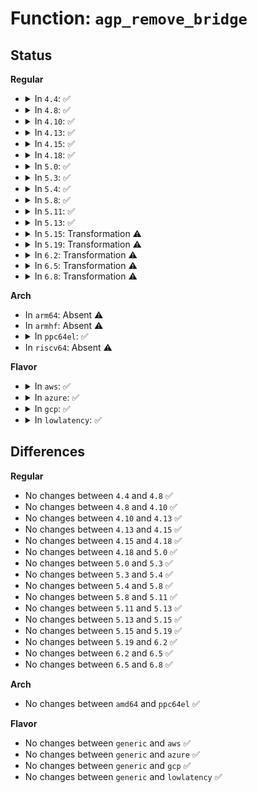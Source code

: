 # Function: <code>agp_remove_bridge</code>

## Status
<b>Regular</b>
<ul>
<li>
<details>
<summary>In <code>4.4</code>: ✅</summary>

```c
void agp_remove_bridge(struct agp_bridge_data *bridge);
```

**Collision:** Unique Global

**Inline:** No

**Transformation:** False

**Instances:**

```
In drivers/char/agp/backend.c (ffffffff8151b500)
Location: drivers/char/agp/backend.c:320
Inline: False
Direct callers:
  - drivers/char/agp/amd64-agp.c:agp_amd64_remove
  - drivers/char/agp/intel-agp.c:agp_intel_remove
  - drivers/char/agp/via-agp.c:agp_via_remove
```
**Symbols:**

```
ffffffff8151b500-ffffffff8151b579: agp_remove_bridge (STB_GLOBAL)
```
</details>
</li>
<li>
<details>
<summary>In <code>4.8</code>: ✅</summary>

```c
void agp_remove_bridge(struct agp_bridge_data *bridge);
```

**Collision:** Unique Global

**Inline:** No

**Transformation:** False

**Instances:**

```
In drivers/char/agp/backend.c (ffffffff8156e230)
Location: drivers/char/agp/backend.c:320
Inline: False
Direct callers:
  - drivers/char/agp/amd64-agp.c:agp_amd64_remove
  - drivers/char/agp/intel-agp.c:agp_intel_remove
  - drivers/char/agp/via-agp.c:agp_via_remove
```
**Symbols:**

```
ffffffff8156e230-ffffffff8156e2ab: agp_remove_bridge (STB_GLOBAL)
```
</details>
</li>
<li>
<details>
<summary>In <code>4.10</code>: ✅</summary>

```c
void agp_remove_bridge(struct agp_bridge_data *bridge);
```

**Collision:** Unique Global

**Inline:** No

**Transformation:** False

**Instances:**

```
In drivers/char/agp/backend.c (ffffffff8159a8f0)
Location: drivers/char/agp/backend.c:320
Inline: False
Direct callers:
  - drivers/char/agp/amd64-agp.c:agp_amd64_remove
  - drivers/char/agp/intel-agp.c:agp_intel_remove
  - drivers/char/agp/via-agp.c:agp_via_remove
```
**Symbols:**

```
ffffffff8159a8f0-ffffffff8159a96b: agp_remove_bridge (STB_GLOBAL)
```
</details>
</li>
<li>
<details>
<summary>In <code>4.13</code>: ✅</summary>

```c
void agp_remove_bridge(struct agp_bridge_data *bridge);
```

**Collision:** Unique Global

**Inline:** No

**Transformation:** False

**Instances:**

```
In drivers/char/agp/backend.c (ffffffff815ae950)
Location: drivers/char/agp/backend.c:320
Inline: False
Direct callers:
  - drivers/char/agp/amd64-agp.c:agp_amd64_remove
  - drivers/char/agp/intel-agp.c:agp_intel_remove
  - drivers/char/agp/via-agp.c:agp_via_remove
```
**Symbols:**

```
ffffffff815ae950-ffffffff815ae9c7: agp_remove_bridge (STB_GLOBAL)
```
</details>
</li>
<li>
<details>
<summary>In <code>4.15</code>: ✅</summary>

```c
void agp_remove_bridge(struct agp_bridge_data *bridge);
```

**Collision:** Unique Global

**Inline:** No

**Transformation:** False

**Instances:**

```
In drivers/char/agp/backend.c (ffffffff81615490)
Location: drivers/char/agp/backend.c:320
Inline: False
Direct callers:
  - drivers/char/agp/amd64-agp.c:agp_amd64_remove
  - drivers/char/agp/intel-agp.c:agp_intel_remove
  - drivers/char/agp/via-agp.c:agp_via_remove
```
**Symbols:**

```
ffffffff81615490-ffffffff81615507: agp_remove_bridge (STB_GLOBAL)
```
</details>
</li>
<li>
<details>
<summary>In <code>4.18</code>: ✅</summary>

```c
void agp_remove_bridge(struct agp_bridge_data *bridge);
```

**Collision:** Unique Global

**Inline:** No

**Transformation:** False

**Instances:**

```
In drivers/char/agp/backend.c (ffffffff8164f200)
Location: drivers/char/agp/backend.c:320
Inline: False
Direct callers:
  - drivers/char/agp/amd64-agp.c:agp_amd64_remove
  - drivers/char/agp/intel-agp.c:agp_intel_remove
  - drivers/char/agp/via-agp.c:agp_via_remove
```
**Symbols:**

```
ffffffff8164f200-ffffffff8164f277: agp_remove_bridge (STB_GLOBAL)
```
</details>
</li>
<li>
<details>
<summary>In <code>5.0</code>: ✅</summary>

```c
void agp_remove_bridge(struct agp_bridge_data *bridge);
```

**Collision:** Unique Global

**Inline:** No

**Transformation:** False

**Instances:**

```
In drivers/char/agp/backend.c (ffffffff8166d410)
Location: drivers/char/agp/backend.c:320
Inline: False
Direct callers:
  - drivers/char/agp/amd64-agp.c:agp_amd64_remove
  - drivers/char/agp/intel-agp.c:agp_intel_remove
  - drivers/char/agp/via-agp.c:agp_via_remove
```
**Symbols:**

```
ffffffff8166d410-ffffffff8166d487: agp_remove_bridge (STB_GLOBAL)
```
</details>
</li>
<li>
<details>
<summary>In <code>5.3</code>: ✅</summary>

```c
void agp_remove_bridge(struct agp_bridge_data *bridge);
```

**Collision:** Unique Global

**Inline:** No

**Transformation:** False

**Instances:**

```
In drivers/char/agp/backend.c (ffffffff816a2e20)
Location: drivers/char/agp/backend.c:320
Inline: False
Direct callers:
  - drivers/char/agp/amd64-agp.c:agp_amd64_remove
  - drivers/char/agp/intel-agp.c:agp_intel_remove
  - drivers/char/agp/via-agp.c:agp_via_remove
```
**Symbols:**

```
ffffffff816a2e20-ffffffff816a2e95: agp_remove_bridge (STB_GLOBAL)
```
</details>
</li>
<li>
<details>
<summary>In <code>5.4</code>: ✅</summary>

```c
void agp_remove_bridge(struct agp_bridge_data *bridge);
```

**Collision:** Unique Global

**Inline:** No

**Transformation:** False

**Instances:**

```
In drivers/char/agp/backend.c (ffffffff816c5bb0)
Location: drivers/char/agp/backend.c:320
Inline: False
Direct callers:
  - drivers/char/agp/amd64-agp.c:agp_amd64_remove
  - drivers/char/agp/intel-agp.c:agp_intel_remove
  - drivers/char/agp/via-agp.c:agp_via_remove
```
**Symbols:**

```
ffffffff816c5bb0-ffffffff816c5c25: agp_remove_bridge (STB_GLOBAL)
```
</details>
</li>
<li>
<details>
<summary>In <code>5.8</code>: ✅</summary>

```c
void agp_remove_bridge(struct agp_bridge_data *bridge);
```

**Collision:** Unique Global

**Inline:** No

**Transformation:** False

**Instances:**

```
In drivers/char/agp/backend.c (ffffffff8177a380)
Location: drivers/char/agp/backend.c:320
Inline: False
Direct callers:
  - drivers/char/agp/amd64-agp.c:agp_amd64_remove
  - drivers/char/agp/intel-agp.c:agp_intel_remove
  - drivers/char/agp/via-agp.c:agp_via_remove
```
**Symbols:**

```
ffffffff8177a380-ffffffff8177a3eb: agp_remove_bridge (STB_GLOBAL)
```
</details>
</li>
<li>
<details>
<summary>In <code>5.11</code>: ✅</summary>

```c
void agp_remove_bridge(struct agp_bridge_data *bridge);
```

**Collision:** Unique Global

**Inline:** No

**Transformation:** False

**Instances:**

```
In drivers/char/agp/backend.c (ffffffff81794a40)
Location: drivers/char/agp/backend.c:320
Inline: False
Direct callers:
  - drivers/char/agp/amd64-agp.c:agp_amd64_remove
  - drivers/char/agp/intel-agp.c:agp_intel_remove
  - drivers/char/agp/via-agp.c:agp_via_remove
```
**Symbols:**

```
ffffffff81794a40-ffffffff81794a9c: agp_remove_bridge (STB_GLOBAL)
```
</details>
</li>
<li>
<details>
<summary>In <code>5.13</code>: ✅</summary>

```c
void agp_remove_bridge(struct agp_bridge_data *bridge);
```

**Collision:** Unique Global

**Inline:** No

**Transformation:** False

**Instances:**

```
In drivers/char/agp/backend.c (ffffffff81777680)
Location: drivers/char/agp/backend.c:320
Inline: False
Direct callers:
  - drivers/char/agp/amd64-agp.c:agp_amd64_remove
  - drivers/char/agp/intel-agp.c:agp_intel_remove
  - drivers/char/agp/via-agp.c:agp_via_remove
```
**Symbols:**

```
ffffffff81777680-ffffffff8177774f: agp_remove_bridge (STB_GLOBAL)
```
</details>
</li>
<li>
<details>
<summary>In <code>5.15</code>: Transformation ⚠️</summary>

```c
void agp_remove_bridge(struct agp_bridge_data *bridge);
```

**Collision:** Unique Global

**Inline:** No

**Transformation:** True

**Instances:**

```
In drivers/char/agp/backend.c (0)
Location: drivers/char/agp/backend.c:320
Inline: False
Direct callers:
  - drivers/char/agp/amd64-agp.c:agp_amd64_remove
  - drivers/char/agp/intel-agp.c:agp_intel_remove
  - drivers/char/agp/via-agp.c:agp_via_remove
```
**Symbols:**

```
ffffffff81cfb429-ffffffff81cfb43e: agp_remove_bridge.cold (STB_LOCAL)
ffffffff817fd4b0-ffffffff817fd597: agp_remove_bridge (STB_GLOBAL)
```
</details>
</li>
<li>
<details>
<summary>In <code>5.19</code>: Transformation ⚠️</summary>

```c
void agp_remove_bridge(struct agp_bridge_data *bridge);
```

**Collision:** Unique Global

**Inline:** No

**Transformation:** True

**Instances:**

```
In drivers/char/agp/backend.c (0)
Location: drivers/char/agp/backend.c:322
Inline: False
Direct callers:
  - drivers/char/agp/amd64-agp.c:agp_amd64_remove
  - drivers/char/agp/intel-agp.c:agp_intel_remove
  - drivers/char/agp/via-agp.c:agp_via_remove
```
**Symbols:**

```
ffffffff81ec3bbe-ffffffff81ec3bd3: agp_remove_bridge.cold (STB_LOCAL)
ffffffff8193c430-ffffffff8193c523: agp_remove_bridge (STB_GLOBAL)
```
</details>
</li>
<li>
<details>
<summary>In <code>6.2</code>: Transformation ⚠️</summary>

```c
void agp_remove_bridge(struct agp_bridge_data *bridge);
```

**Collision:** Unique Global

**Inline:** No

**Transformation:** True

**Instances:**

```
In drivers/char/agp/backend.c (0)
Location: drivers/char/agp/backend.c:322
Inline: False
Direct callers:
  - drivers/char/agp/amd64-agp.c:agp_amd64_remove
  - drivers/char/agp/intel-agp.c:agp_intel_remove
  - drivers/char/agp/via-agp.c:agp_via_remove
```
**Symbols:**

```
ffffffff820967dd-ffffffff820967f2: agp_remove_bridge.cold (STB_LOCAL)
ffffffff81a9ce50-ffffffff81a9cf43: agp_remove_bridge (STB_GLOBAL)
```
</details>
</li>
<li>
<details>
<summary>In <code>6.5</code>: Transformation ⚠️</summary>

```c
void agp_remove_bridge(struct agp_bridge_data *bridge);
```

**Collision:** Unique Global

**Inline:** No

**Transformation:** True

**Instances:**

```
In drivers/char/agp/backend.c (0)
Location: drivers/char/agp/backend.c:322
Inline: False
Direct callers:
  - drivers/char/agp/amd64-agp.c:agp_amd64_remove
  - drivers/char/agp/intel-agp.c:agp_intel_remove
  - drivers/char/agp/via-agp.c:agp_via_remove
```
**Symbols:**

```
ffffffff82117724-ffffffff82117739: agp_remove_bridge.cold (STB_LOCAL)
ffffffff81ae87b0-ffffffff81ae88a3: agp_remove_bridge (STB_GLOBAL)
```
</details>
</li>
<li>
<details>
<summary>In <code>6.8</code>: Transformation ⚠️</summary>

```c
void agp_remove_bridge(struct agp_bridge_data *bridge);
```

**Collision:** Unique Global

**Inline:** No

**Transformation:** True

**Instances:**

```
In drivers/char/agp/backend.c (0)
Location: drivers/char/agp/backend.c:313
Inline: False
Direct callers:
  - drivers/char/agp/amd64-agp.c:agp_amd64_remove
  - drivers/char/agp/intel-agp.c:agp_intel_remove
  - drivers/char/agp/via-agp.c:agp_via_remove
```
**Symbols:**

```
ffffffff821f5499-ffffffff821f54ae: agp_remove_bridge.cold (STB_LOCAL)
ffffffff81b3bc20-ffffffff81b3bd0c: agp_remove_bridge (STB_GLOBAL)
```
</details>
</li>
</ul>
<b>Arch</b>
<ul>
<li>
In <code>arm64</code>: Absent ⚠️
</li>
<li>
In <code>armhf</code>: Absent ⚠️
</li>
<li>
<details>
<summary>In <code>ppc64el</code>: ✅</summary>

```c
void agp_remove_bridge(struct agp_bridge_data *bridge);
```

**Collision:** Unique Global

**Inline:** No

**Transformation:** False

**Instances:**

```
In drivers/char/agp/backend.c (c000000000952700)
Location: drivers/char/agp/backend.c:320
Inline: False
```
**Symbols:**

```
c000000000952700-c0000000009527dc: agp_remove_bridge (STB_GLOBAL)
```
</details>
</li>
<li>
In <code>riscv64</code>: Absent ⚠️
</li>
</ul>
<b>Flavor</b>
<ul>
<li>
<details>
<summary>In <code>aws</code>: ✅</summary>

```c
void agp_remove_bridge(struct agp_bridge_data *bridge);
```

**Collision:** Unique Global

**Inline:** No

**Transformation:** False

**Instances:**

```
In drivers/char/agp/backend.c (ffffffff8168b600)
Location: drivers/char/agp/backend.c:320
Inline: False
Direct callers:
  - drivers/char/agp/amd64-agp.c:agp_amd64_remove
  - drivers/char/agp/intel-agp.c:agp_intel_remove
  - drivers/char/agp/via-agp.c:agp_via_remove
```
**Symbols:**

```
ffffffff8168b600-ffffffff8168b675: agp_remove_bridge (STB_GLOBAL)
```
</details>
</li>
<li>
<details>
<summary>In <code>azure</code>: ✅</summary>

```c
void agp_remove_bridge(struct agp_bridge_data *bridge);
```

**Collision:** Unique Global

**Inline:** No

**Transformation:** False

**Instances:**

```
In drivers/char/agp/backend.c (ffffffff81669000)
Location: drivers/char/agp/backend.c:320
Inline: False
Direct callers:
  - drivers/char/agp/amd64-agp.c:agp_amd64_remove
  - drivers/char/agp/intel-agp.c:agp_intel_remove
  - drivers/char/agp/via-agp.c:agp_via_remove
```
**Symbols:**

```
ffffffff81669000-ffffffff81669075: agp_remove_bridge (STB_GLOBAL)
```
</details>
</li>
<li>
<details>
<summary>In <code>gcp</code>: ✅</summary>

```c
void agp_remove_bridge(struct agp_bridge_data *bridge);
```

**Collision:** Unique Global

**Inline:** No

**Transformation:** False

**Instances:**

```
In drivers/char/agp/backend.c (ffffffff816b9870)
Location: drivers/char/agp/backend.c:320
Inline: False
Direct callers:
  - drivers/char/agp/amd64-agp.c:agp_amd64_remove
  - drivers/char/agp/intel-agp.c:agp_intel_remove
  - drivers/char/agp/via-agp.c:agp_via_remove
```
**Symbols:**

```
ffffffff816b9870-ffffffff816b98e5: agp_remove_bridge (STB_GLOBAL)
```
</details>
</li>
<li>
<details>
<summary>In <code>lowlatency</code>: ✅</summary>

```c
void agp_remove_bridge(struct agp_bridge_data *bridge);
```

**Collision:** Unique Global

**Inline:** No

**Transformation:** False

**Instances:**

```
In drivers/char/agp/backend.c (ffffffff816d3e40)
Location: drivers/char/agp/backend.c:320
Inline: False
Direct callers:
  - drivers/char/agp/amd64-agp.c:agp_amd64_remove
  - drivers/char/agp/intel-agp.c:agp_intel_remove
  - drivers/char/agp/via-agp.c:agp_via_remove
```
**Symbols:**

```
ffffffff816d3e40-ffffffff816d3eb5: agp_remove_bridge (STB_GLOBAL)
```
</details>
</li>
</ul>

## Differences
<b>Regular</b>
<ul>
<li>
No changes between <code>4.4</code> and <code>4.8</code> ✅
</li>
<li>
No changes between <code>4.8</code> and <code>4.10</code> ✅
</li>
<li>
No changes between <code>4.10</code> and <code>4.13</code> ✅
</li>
<li>
No changes between <code>4.13</code> and <code>4.15</code> ✅
</li>
<li>
No changes between <code>4.15</code> and <code>4.18</code> ✅
</li>
<li>
No changes between <code>4.18</code> and <code>5.0</code> ✅
</li>
<li>
No changes between <code>5.0</code> and <code>5.3</code> ✅
</li>
<li>
No changes between <code>5.3</code> and <code>5.4</code> ✅
</li>
<li>
No changes between <code>5.4</code> and <code>5.8</code> ✅
</li>
<li>
No changes between <code>5.8</code> and <code>5.11</code> ✅
</li>
<li>
No changes between <code>5.11</code> and <code>5.13</code> ✅
</li>
<li>
No changes between <code>5.13</code> and <code>5.15</code> ✅
</li>
<li>
No changes between <code>5.15</code> and <code>5.19</code> ✅
</li>
<li>
No changes between <code>5.19</code> and <code>6.2</code> ✅
</li>
<li>
No changes between <code>6.2</code> and <code>6.5</code> ✅
</li>
<li>
No changes between <code>6.5</code> and <code>6.8</code> ✅
</li>
</ul>
<b>Arch</b>
<ul>
<li>
No changes between <code>amd64</code> and <code>ppc64el</code> ✅
</li>
</ul>
<b>Flavor</b>
<ul>
<li>
No changes between <code>generic</code> and <code>aws</code> ✅
</li>
<li>
No changes between <code>generic</code> and <code>azure</code> ✅
</li>
<li>
No changes between <code>generic</code> and <code>gcp</code> ✅
</li>
<li>
No changes between <code>generic</code> and <code>lowlatency</code> ✅
</li>
</ul>
